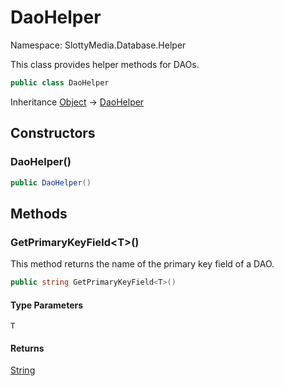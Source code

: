 # DaoHelper

Namespace: SlottyMedia.Database.Helper

This class provides helper methods for DAOs.

```csharp
public class DaoHelper
```

Inheritance [Object](https://docs.microsoft.com/en-us/dotnet/api/system.object) → [DaoHelper](./slottymedia.database.helper.daohelper.md)

## Constructors

### **DaoHelper()**

```csharp
public DaoHelper()
```

## Methods

### **GetPrimaryKeyField&lt;T&gt;()**

This method returns the name of the primary key field of a DAO.

```csharp
public string GetPrimaryKeyField<T>()
```

#### Type Parameters

`T`<br>

#### Returns

[String](https://docs.microsoft.com/en-us/dotnet/api/system.string)<br>
